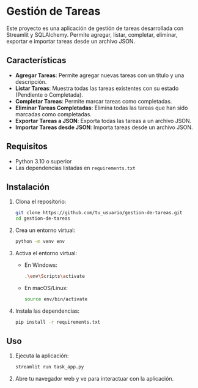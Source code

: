 # Gestión de Tareas

Este proyecto es una aplicación de gestión de tareas desarrollada con Streamlit y SQLAlchemy. Permite agregar, listar, completar, eliminar, exportar e importar tareas desde un archivo JSON.

## Características

- **Agregar Tareas**: Permite agregar nuevas tareas con un título y una descripción.
- **Listar Tareas**: Muestra todas las tareas existentes con su estado (Pendiente o Completada).
- **Completar Tareas**: Permite marcar tareas como completadas.
- **Eliminar Tareas Completadas**: Elimina todas las tareas que han sido marcadas como completadas.
- **Exportar Tareas a JSON**: Exporta todas las tareas a un archivo JSON.
- **Importar Tareas desde JSON**: Importa tareas desde un archivo JSON.

## Requisitos

- Python 3.10 o superior
- Las dependencias listadas en `requirements.txt`

## Instalación

1. Clona el repositorio:
    ```sh
    git clone https://github.com/tu_usuario/gestion-de-tareas.git
    cd gestion-de-tareas
    ```

2. Crea un entorno virtual:
    ```sh
    python -m venv env
    ```

3. Activa el entorno virtual:
    - En Windows:
        ```sh
        .\env\Scripts\activate
        ```
    - En macOS/Linux:
        ```sh
        source env/bin/activate
        ```

4. Instala las dependencias:
    ```sh
    pip install -r requirements.txt
    ```

## Uso

1. Ejecuta la aplicación:
    ```sh
    streamlit run task_app.py
    ```

2. Abre tu navegador web y ve para interactuar con la aplicación.

